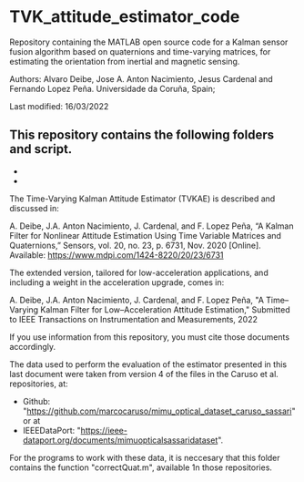 # TVK_attitude_estimator_code
Repository containing the MATLAB open source code for a Kalman sensor fusion algorithm based on 
quaternions and time-varying matrices, for estimating the orientation from inertial and magnetic sensing.

Authors: Alvaro Deibe, Jose A. Anton Nacimiento, Jesus Cardenal and Fernando Lopez Peña.
Universidade da Coruña, Spain; 

Last modified: 16/03/2022

This repository contains the following folders and script.
-
-
-


The Time-Varying Kalman Attitude Estimator (TVKAE) is described and discussed in: 

A. Deibe, J.A. Anton Nacimiento, J. Cardenal, and F. Lopez Peña, 
“A Kalman Filter for Nonlinear Attitude Estimation Using Time Variable Matrices and Quaternions,” 
Sensors, vol. 20, no. 23, p. 6731, Nov. 2020 [Online]. 
Available: https://www.mdpi.com/1424-8220/20/23/6731

The extended version, tailored for low-acceleration applications, and including a weight in the acceleration upgrade, comes in:

A. Deibe, J.A. Anton Nacimiento, J. Cardenal, and F. Lopez Peña, 
"A Time–Varying Kalman Filter for Low–Acceleration Attitude Estimation,"
Submitted to IEEE Transactions on Instrumentation and Measurements, 2022

If you use information from this repository, you must cite those documents accordingly.

The data used to perform the evaluation of the estimator presented in this last document were taken from 
version 4 of the files in the Caruso et al. repositories, at:

  - Github: "https://github.com/marcocaruso/mimu_optical_dataset_caruso_sassari" or at
  - IEEEDataPort: "https://ieee-dataport.org/documents/mimuopticalsassaridataset".

For the programs to work with these data, it is neccesary that this folder contains the function "correctQuat.m", 
available 1n those repositories.
